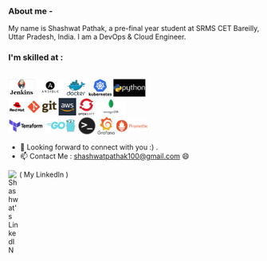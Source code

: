 ### About me -
My name is Shashwat Pathak, a pre-final year student at SRMS CET Bareilly, Uttar Pradesh, India. I am a DevOps & Cloud Engineer.

<img align="right" height="250px" alt="" src="https://user-images.githubusercontent.com/69909172/135727032-fc7b1abb-aeab-4842-b307-c62158a5cc6a.gif" />

### **I'm skilled at :** 
<br>
<code><img height="35" src="https://github.com/Shashwat-05/Shashwat-05/blob/master/jenkins.png?raw=true"></code>
<code><img height="35" src="https://github.com/Shashwat-05/Shashwat-05/blob/master/ansible.png?raw=true"></code>
<code><img height="35" src="https://github.com/Shashwat-05/Shashwat-05/blob/master/docker.png?raw=true"></code>
<code><img height="35" src="https://github.com/Shashwat-05/Shashwat-05/blob/master/k8s.png?raw=true"></code>
<code><img height="35" src="https://github.com/Shashwat-05/Shashwat-05/blob/master/python.jfif?raw=true"></code>
<br/>
<code><img height="35" src="https://github.com/Shashwat-05/Shashwat-05/blob/master/redhat.png?raw=true"></code>
<code><img height="35" src="https://github.com/Shashwat-05/Shashwat-05/blob/master/git.png?raw=true"></code>
<code><img height="35" src="https://github.com/Shashwat-05/Shashwat-05/blob/master/aws.png?raw=true"></code>
<code><img height="35" src="https://github.com/Shashwat-05/Shashwat-05/blob/master/openshift.png?raw=true"></code>
<code><img height="35" src="https://github.com/Shashwat-05/Shashwat-05/blob/master/mdb.png"></code>

<br/>
<code><img height="35" src="https://github.com/Shashwat-05/Shashwat-05/blob/master/terraform.png?raw=true"></code>
<code><img height="35" src="https://github.com/Shashwat-05/Shashwat-05/blob/master/golang.png?raw=true"></code>
<code><img height="35" src="https://raw.githubusercontent.com/github/explore/80688e429a7d4ef2fca1e82350fe8e3517d3494d/topics/terminal/terminal.png"></code>
<code><img height="35" src="https://github.com/Shashwat-05/Shashwat-05/blob/master/grafana.jfif?raw=true"></code>
<code><img height="35" src="https://github.com/Shashwat-05/Shashwat-05/blob/master/prometheus.png?raw=true"></code>
<br/>

- 💬 Looking forward to connect with you :) .
- 📫 Contact Me : shashwatpathak100@gmail.com 😄 </br>

( My LinkedIn )<a href="https://linkedin.com/in/shashwat-pathak/">
  <img align="left" alt="Shashwat's LinkedIN" width="22px" src="https://cdn.jsdelivr.net/npm/simple-icons@v3/icons/linkedin.svg" color="white"/>
</a>

